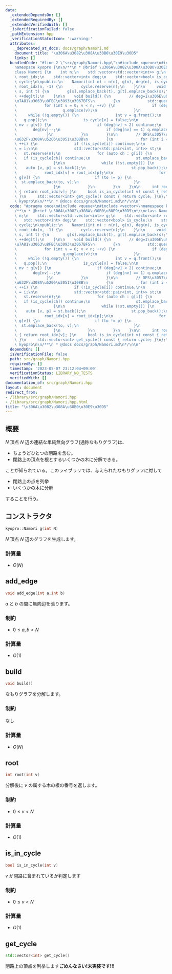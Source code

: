 ```yaml
---
data:
  _extendedDependsOn: []
  _extendedRequiredBy: []
  _extendedVerifiedWith: []
  _isVerificationFailed: false
  _pathExtension: hpp
  _verificationStatusIcon: ':warning:'
  attributes:
    _deprecated_at_docs: docs/graph/Namori.md
    document_title: "\u306A\u3082\u308A\u30B0\u30E9\u30D5"
    links: []
  bundledCode: "#line 2 \"src/graph/Namori.hpp\"\n#include <queue>\n#include <vector>\n\
    namespace kyopro {\n\n/**\n * @brief \u306A\u3082\u308A\u30B0\u30E9\u30D5\n*/\n\
    class Namori {\n    int n;\n    std::vector<std::vector<int>> g;\n    std::vector<int>\
    \ root_idx;\n    std::vector<int> deg;\n    std::vector<bool> is_cycle;\n    std::vector<int>\
    \ cycle;\n\npublic:\n    Namori(int n) : n(n), g(n), deg(n), is_cycle(n, true),\
    \ root_idx(n, -1) {\n        cycle.reserve(n);\n    }\n\n     void add_edge(int\
    \ s, int t) {\n        g[s].emplace_back(t), g[t].emplace_back(s);\n        ++deg[s],\
    \ ++deg[t];\n    }\n\n    void build() {\n        // deg=1\u306E\u9802\u70B9\u3092\
    \u7A81\u3063\u8FBC\u3093\u3067BFS\n        {\n            std::queue<int> q;\n\
    \            for (int v = 0; v < n; ++v) {\n                if (deg[v] == 1) {\n\
    \                    q.emplace(v);\n                }\n            }\n       \
    \     while (!q.empty()) {\n                int v = q.front();\n             \
    \   q.pop();\n                is_cycle[v] = false;\n\n                for (auto\
    \ nv : g[v]) {\n                    if (deg[nv] < 2) continue;\n             \
    \       deg[nv]--;\n                    if (deg[nv] == 1) q.emplace(nv);\n   \
    \             }\n            }\n        }\n\n        // DFS\u3057\u3066ID\u3092\
    \u632F\u308A\u5206\u3051\u308B\n        {\n            for (int i = 0; i < n;\
    \ ++i) {\n                if (!is_cycle[i]) continue;\n\n                root_idx[i]\
    \ = i;\n\n                std::vector<std::pair<int, int>> st;\n             \
    \   st.reserve(n);\n                for (auto ch : g[i]) {\n                 \
    \   if (is_cycle[ch]) continue;\n                    st.emplace_back(ch, i);\n\
    \                }\n\n                while (!st.empty()) {\n                \
    \    auto [v, p] = st.back();\n                    st.pop_back();\n\n        \
    \            root_idx[v] = root_idx[p];\n\n                    for (auto to :\
    \ g[v]) {\n                        if (to != p) {\n                          \
    \  st.emplace_back(to, v);\n                        }\n                    }\n\
    \                }\n            }\n        }\n    }\n\n     int root(int v) const\
    \ { return root_idx[v]; }\n     bool is_in_cycle(int v) const { return is_cycle[v];\
    \ }\n     std::vector<int> get_cycle() const { return cycle; }\n};\n};  // namespace\
    \ kyopro\n\n/**\n * @docs docs/graph/Namori.md\n*/\n\n"
  code: "#pragma once\n#include <queue>\n#include <vector>\nnamespace kyopro {\n\n\
    /**\n * @brief \u306A\u3082\u308A\u30B0\u30E9\u30D5\n*/\nclass Namori {\n    int\
    \ n;\n    std::vector<std::vector<int>> g;\n    std::vector<int> root_idx;\n \
    \   std::vector<int> deg;\n    std::vector<bool> is_cycle;\n    std::vector<int>\
    \ cycle;\n\npublic:\n    Namori(int n) : n(n), g(n), deg(n), is_cycle(n, true),\
    \ root_idx(n, -1) {\n        cycle.reserve(n);\n    }\n\n     void add_edge(int\
    \ s, int t) {\n        g[s].emplace_back(t), g[t].emplace_back(s);\n        ++deg[s],\
    \ ++deg[t];\n    }\n\n    void build() {\n        // deg=1\u306E\u9802\u70B9\u3092\
    \u7A81\u3063\u8FBC\u3093\u3067BFS\n        {\n            std::queue<int> q;\n\
    \            for (int v = 0; v < n; ++v) {\n                if (deg[v] == 1) {\n\
    \                    q.emplace(v);\n                }\n            }\n       \
    \     while (!q.empty()) {\n                int v = q.front();\n             \
    \   q.pop();\n                is_cycle[v] = false;\n\n                for (auto\
    \ nv : g[v]) {\n                    if (deg[nv] < 2) continue;\n             \
    \       deg[nv]--;\n                    if (deg[nv] == 1) q.emplace(nv);\n   \
    \             }\n            }\n        }\n\n        // DFS\u3057\u3066ID\u3092\
    \u632F\u308A\u5206\u3051\u308B\n        {\n            for (int i = 0; i < n;\
    \ ++i) {\n                if (!is_cycle[i]) continue;\n\n                root_idx[i]\
    \ = i;\n\n                std::vector<std::pair<int, int>> st;\n             \
    \   st.reserve(n);\n                for (auto ch : g[i]) {\n                 \
    \   if (is_cycle[ch]) continue;\n                    st.emplace_back(ch, i);\n\
    \                }\n\n                while (!st.empty()) {\n                \
    \    auto [v, p] = st.back();\n                    st.pop_back();\n\n        \
    \            root_idx[v] = root_idx[p];\n\n                    for (auto to :\
    \ g[v]) {\n                        if (to != p) {\n                          \
    \  st.emplace_back(to, v);\n                        }\n                    }\n\
    \                }\n            }\n        }\n    }\n\n     int root(int v) const\
    \ { return root_idx[v]; }\n     bool is_in_cycle(int v) const { return is_cycle[v];\
    \ }\n     std::vector<int> get_cycle() const { return cycle; }\n};\n};  // namespace\
    \ kyopro\n\n/**\n * @docs docs/graph/Namori.md\n*/\n\n"
  dependsOn: []
  isVerificationFile: false
  path: src/graph/Namori.hpp
  requiredBy: []
  timestamp: '2023-05-07 23:12:04+09:00'
  verificationStatus: LIBRARY_NO_TESTS
  verifiedWith: []
documentation_of: src/graph/Namori.hpp
layout: document
redirect_from:
- /library/src/graph/Namori.hpp
- /library/src/graph/Namori.hpp.html
title: "\u306A\u3082\u308A\u30B0\u30E9\u30D5"
---
```

## 概要
$N$ 頂点 $N$ 辺の連結な単純無向グラフ(通称なもりグラフ)は、
- ちょうどひとつの閉路を含む。
- 閉路上の頂点を根とするいくつかの木に分解できる。

ことが知られている。このライブラリでは、与えられたなもりグラフに対して
- 閉路上の点を列挙
- いくつかの木に分解

することを行う。

## コンストラクタ
```cpp
kyopro::Namori g(int N)
```
$N$ 頂点 $N$ 辺のグラフを生成します。

### 計算量
- $O(N)$

## add_edge
```cpp
void add_edge(int a,int b)
```
$a$ と $b$ の間に無向辺を張ります。

### 制約
- $0\leq a,b < N$

### 計算量
- $O(1)$

## build
```cpp
void build()
```
なもりグラフを分解します。

### 制約
なし

### 計算量
- $O(N)$

## root
```cpp
int root(int v)
```

分解後に $v$ の属する木の根の番号を返します。
### 制約
- $0\leq v < N$

### 計算量
- $O(1)$

## is_in_cycle
```cpp
bool is_in_cycle(int v)
```
$v$ が閉路に含まれているか判定します

### 制約
- $0\leq v < N$

### 計算量
- $O(1)$

## get_cycle
```cpp
std::vector<int> get_cycle()
```
閉路上の頂点を列挙します**ごめんなさい!未実装です!!!**